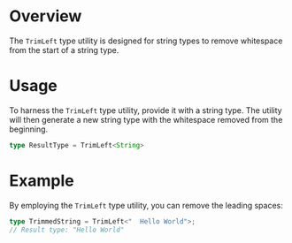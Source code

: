 # Overview
The `TrimLeft` type utility is designed for string types to remove whitespace from the start of a string type. 

# Usage
To harness the `TrimLeft` type utility, provide it with a string type. The utility will then generate a new string type with the whitespace removed from the beginning.
```typescript
type ResultType = TrimLeft<String>
```

# Example
By employing the `TrimLeft` type utility, you can remove the leading spaces:
```typescript
type TrimmedString = TrimLeft<"  Hello World">;
// Result type: "Hello World"
```
